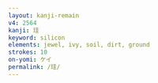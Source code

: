 ```yaml
---
layout: kanji-remain
v4: 2564
kanji: 珪
keyword: silicon
elements: jewel, ivy, soil, dirt, ground
strokes: 10
on-yomi: ケイ
permalink: /珪/
---
```







